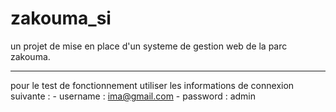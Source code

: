 # zakouma_si
un projet de mise en place d'un systeme de gestion web de la parc zakouma.

*********************************************************

pour le test de fonctionnement utiliser les informations de connexion suivante : 
    - username : ima@gmail.com
    - password : admin
